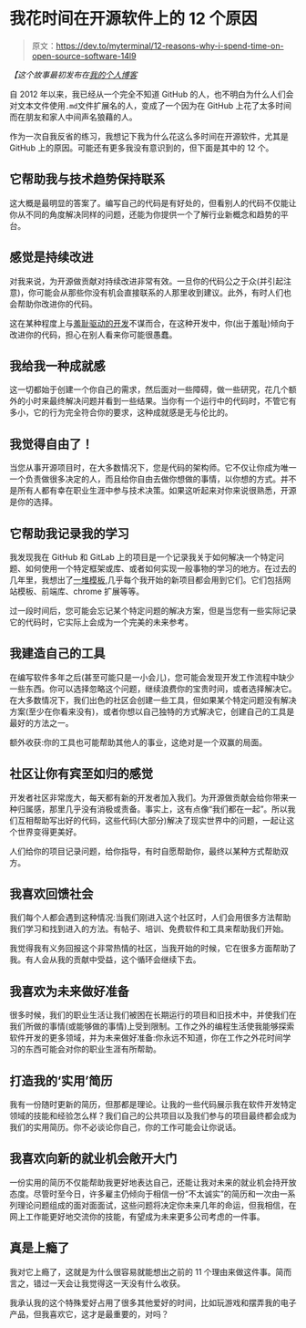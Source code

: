# 我花时间在开源软件上的 12 个原因

> 原文：<https://dev.to/myterminal/12-reasons-why-i-spend-time-on-open-source-software-14l9>

*【这个故事最初发布在[我的个人博客](http://ismail.teamfluxion.com/diary/20190329/12_Reasons_Why_I_Spend_Time_On_Open_Source_Software)*

自 2012 年以来，我已经从一个完全不知道 GitHub 的人，也不明白为什么人们会对文本文件使用`.md`文件扩展名的人，变成了一个因为在 GitHub 上花了太多时间而在朋友和家人中间声名狼藉的人。

作为一次自我反省的练习，我想记下我为什么花这么多时间在开源软件，尤其是 GitHub 上的原因。可能还有更多我没有意识到的，但下面是其中的 12 个。

## 它帮助我与技术趋势保持联系

这大概是最明显的答案了。编写自己的代码是有好处的，但看别人的代码不仅能让你从不同的角度解决同样的问题，还能为你提供一个了解行业新概念和趋势的平台。

## 感觉是持续改进

对我来说，为开源做贡献对持续改进非常有效。一旦你的代码公之于众(并引起注意)，你可能会从那些你没有机会直接联系的人那里收到建议。此外，有时人们也会帮助你改进你的代码。

这在某种程度上与[羞耻驱动的开发](https://medium.com/@pocztarski/shame-driven-development-4545fae46fd)不谋而合，在这种开发中，你(出于羞耻)倾向于改进你的代码，担心在别人看来你可能很愚蠢。

## 我给我一种成就感

这一切都始于创建一个你自己的需求，然后面对一些障碍，做一些研究，花几个额外的小时来最终解决问题并看到一些结果。当你有一个运行中的代码时，不管它有多小，它的行为完全符合你的要求，这种成就感是无与伦比的。

## 我觉得自由了！

当您从事开源项目时，在大多数情况下，您是代码的架构师。它不仅让你成为唯一一个负责做很多决定的人，而且给你自由去做你想做的事情，以你想的方式。并不是所有人都有幸在职业生涯中参与技术决策。如果这听起来对你来说很熟悉，开源是你的选择。

## 它帮助我记录我的学习

我发现我在 GitHub 和 GitLab 上的项目是一个记录我关于如何解决一个特定问题、如何使用一个特定框架或库、或者如何实现一般事物的学习的地方。在过去的几年里，我想出了[一堆模板](https://github.com/myTerminal?utf8=%E2%9C%93&tab=repositories&q=template&type=source),几乎每个我开始的新项目都会用到它们。它们包括网站模板、前端库、chrome 扩展等等。

过一段时间后，您可能会忘记某个特定问题的解决方案，但是当您有一些实际记录它的代码时，它实际上会成为一个完美的未来参考。

## 我建造自己的工具

在编写软件多年之后(甚至可能只是一小会儿)，您可能会发现开发工作流程中缺少一些东西。你可以选择忽略这个问题，继续浪费你的宝贵时间，或者选择解决它。在大多数情况下，我们出色的社区会创建一些工具，但如果某个特定问题没有解决方案(至少在你看来没有)，或者你想以自己独特的方式解决它，创建自己的工具是最好的方法之一。

额外收获:你的工具也可能帮助其他人的事业，这绝对是一个双赢的局面。

## 社区让你有宾至如归的感觉

开发者社区非常庞大，每天都有新的开发者加入我们。为开源做贡献会给你带来一种归属感，那里几乎没有消极或责备。事实上，这有点像“我们都在一起”。所以我们互相帮助写出好的代码，这些代码(大部分)解决了现实世界中的问题，一起让这个世界变得更美好。

人们给你的项目记录问题，给你指导，有时自愿帮助你，最终以某种方式帮助双方。

## 我喜欢回馈社会

我们每个人都会遇到这种情况:当我们刚进入这个社区时，人们会用很多方法帮助我们学习和找到进入的方法。有帖子、培训、免费软件和工具来帮助我们开始。

我觉得我有义务回报这个非常热情的社区，当我开始的时候，它在很多方面帮助了我。有人会从我的贡献中受益，这个循环会继续下去。

## 我喜欢为未来做好准备

很多时候，我们的职业生活让我们被困在长期运行的项目和旧技术中，并使我们在我们所做的事情(或能够做的事情)上受到限制。工作之外的编程生活使我能够探索软件开发的更多领域，并为未来做好准备:你永远不知道，你在工作之外花时间学习的东西可能会对你的职业生涯有所帮助。

## 打造我的‘实用’简历

我有一份随时更新的简历，但那都是理论。让我的一些代码展示我在软件开发特定领域的技能和经验怎么样？我们自己的公共项目以及我们参与的项目最终都会成为我们的实用简历。你不必谈论你自己，你的工作可能会让你说话。

## 我喜欢向新的就业机会敞开大门

一份实用的简历不仅能帮助我更好地表达自己，还能让我对未来的就业机会持开放态度。尽管时至今日，许多雇主仍倾向于相信一份“不太诚实”的简历和一次由一系列理论问题组成的面对面面试，这些问题将决定你未来几年的命运，但我相信，在网上工作能更好地交流你的技能，有望成为未来更多公司考虑的一件事。

## 真是上瘾了

我对它上瘾了，这就是为什么很容易就能想出之前的 11 个理由来做这件事。简而言之，错过一天会让我觉得这一天没有什么收获。

我承认我的这个特殊爱好占用了很多其他爱好的时间，比如玩游戏和摆弄我的电子产品，但我喜欢它，这才是最重要的，对吗？